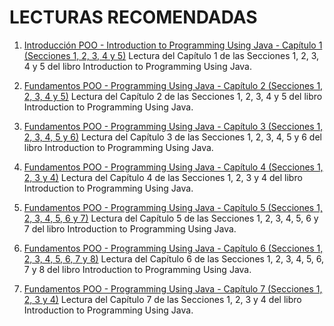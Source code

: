 # LECTURAS RECOMENDADAS

1. [Introducción POO - Introduction to Programming Using Java - Capítulo 1 (Secciones 1, 2, 3, 4 y 5)](https://math.hws.edu/eck/cs124/javanotes6/c1/index.html)
   Lectura del Capítulo 1 de las Secciones 1, 2, 3, 4 y 5 del libro Introduction to Programming Using Java.
      
2. [Fundamentos POO - Programming Using Java - Capítulo 2 (Secciones 1, 2, 3, 4 y 5)](https://math.hws.edu/eck/cs124/javanotes6/c2/index.html )
   Lectura del Capítulo 2 de las Secciones 1, 2, 3, 4 y 5 del libro Introduction to Programming Using Java.

3. [Fundamentos POO - Programming Using Java - Capítulo 3 (Secciones 1, 2, 3, 4, 5 y 6)](https://math.hws.edu/eck/cs124/javanotes6/c3/index.html )
   Lectura del Capítulo 3 de las Secciones 1, 2, 3, 4, 5 y 6 del libro Introduction to Programming Using Java.
      
4. [Fundamentos POO - Programming Using Java - Capítulo 4 (Secciones 1, 2, 3 y 4)](https://math.hws.edu/eck/cs124/javanotes6/c4/index.html )
   Lectura del Capítulo 4 de las Secciones 1, 2, 3 y 4 del libro Introduction to Programming Using Java.

5. [Fundamentos POO - Programming Using Java - Capítulo 5 (Secciones 1, 2, 3, 4, 5, 6 y 7)](https://math.hws.edu/eck/cs124/javanotes6/c5/index.html)
   Lectura del Capítulo 5 de las Secciones 1, 2, 3, 4, 5, 6 y 7 del libro Introduction to Programming Using Java.   

6. [Fundamentos POO - Programming Using Java - Capítulo 6 (Secciones 1, 2, 3, 4, 5, 6, 7 y 8)](https://math.hws.edu/eck/cs124/javanotes6/c6/index.html)
   Lectura del Capítulo 6 de las Secciones 1, 2, 3, 4, 5, 6, 7 y 8 del libro Introduction to Programming Using Java.
     
7. [Fundamentos POO - Programming Using Java - Capítulo 7 (Secciones 1, 2, 3 y 4)](https://math.hws.edu/eck/cs124/javanotes6/c7/index.html )
   Lectura del Capítulo 7 de las Secciones 1, 2, 3 y 4 del libro Introduction to Programming Using Java.
      
 
 
